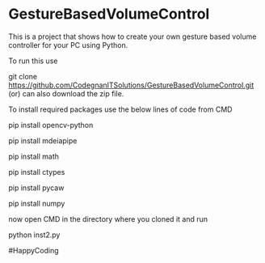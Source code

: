 # GestureBasedVolumeControl
This is a project that shows how to create your own gesture based volume controller for your PC using Python.


To run this use 

git clone https://github.com/CodegnanITSolutions/GestureBasedVolumeControl.git (or) can also download the zip file.

To install required packages use the below lines of code from CMD

pip install opencv-python

pip install mdeiapipe

pip install math

pip install ctypes

pip install pycaw

pip install numpy

now open CMD in the directory where you cloned it and run

python inst2.py

#HappyCoding
